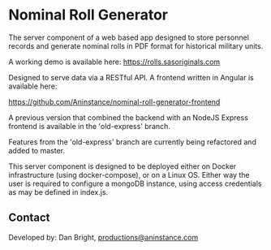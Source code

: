 # Nominal Roll Generator

The server component of a web based app designed to store personnel records and generate nominal rolls in PDF format for historical military units.

A working demo is available here: https://rolls.sasoriginals.com

Designed to serve data via a RESTful API. A frontend written in Angular is available here:

https://github.com/Aninstance/nominal-roll-generator-frontend

A previous version that combined the backend with an NodeJS Express frontend is available in the 'old-express' branch.

Features from the 'old-express' branch are currently being refactored and added to master.

This server component is designed to be deployed either on Docker infrastructure (using docker-compose), or on a Linux OS. Either way the user is required to configure a mongoDB instance, using access credentials as may be defined in index.js.

## Contact

Developed by: Dan Bright, productions@aninstance.com
